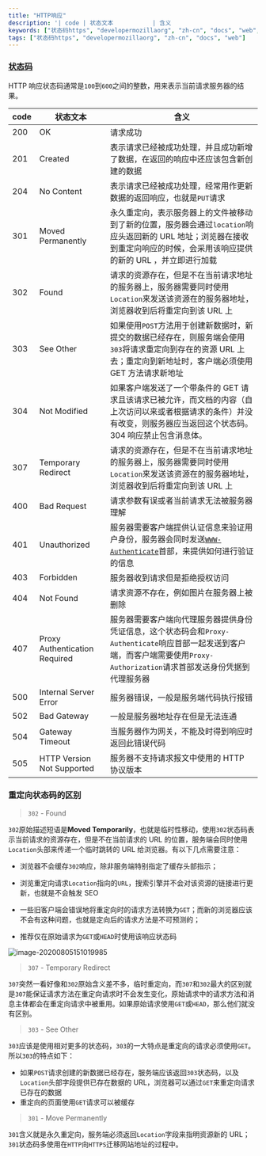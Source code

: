```yaml
---
title: "HTTP响应"
description: '| code | 状态文本           | 含义                                                         | | ---- | ----------------------------- | --------------------------------'
keywords: ["状态码https", "developermozillaorg", "zh-cn", "docs", "web", "http", "status", "重定向状态码的区别"]
tags: ["状态码https", "developermozillaorg", "zh-cn", "docs", "web"]
---
```


### [状态码](https://developer.mozilla.org/zh-CN/docs/Web/HTTP/Status)

HTTP 响应状态码通常是`100`到`600`之间的整数，用来表示当前请求服务器的结果。

| code | <div>状态文本</div>           | 含义                                                         |
| ---- | ----------------------------- | ------------------------------------------------------------ |
| 200  | OK                            | 请求成功                                                     |
| 201  | Created                       | 表示请求已经被成功处理，并且成功新增了数据，在返回的响应中还应该包含新创建的数据 |
| 204  | No Content                    | 表示请求已经被成功处理，经常用作更新数据的返回响应，也就是`PUT`请求 |
| 301  | Moved Permanently             | 永久重定向，表示服务器上的文件被移动到了新的位置，服务器会通过`location`响应头返回新的 URL 地址；浏览器在接收到重定向响应的时候，会采用该响应提供的新的 URL ，并立即进行加载 |
| 302  | Found                         | 请求的资源存在，但是不在当前请求地址的服务器上，服务器需要同时使用`Location`来发送该资源在的服务器地址，浏览器收到后将重定向到该 URL 上 |
| 303  | See Other                     | 如果使用`POST`方法用于创建新数据时，新提交的数据已经存在，则服务端会使用`303`将请求重定向到存在的资源 URL 上去；重定向到新地址时，客户端必须使用 GET 方法请求新地址 |
| 304  | Not Modified                  | 如果客户端发送了一个带条件的 GET 请求且该请求已被允许，而文档的内容（自上次访问以来或者根据请求的条件）并没有改变，则服务器应当返回这个状态码。304 响应禁止包含消息体。 |
| 307  | Temporary Redirect            | 请求的资源存在，但是不在当前请求地址的服务器上，服务器需要同时使用`Location`来发送该资源在的服务器地址，浏览器收到后将重定向到该 URL 上 |
| 400  | Bad Request                   | 请求参数有误或者当前请求无法被服务器理解                     |
| 401  | Unauthorized                  | 服务器需要客户端提供认证信息来验证用户身份，服务器会同时发送[`WWW-Authenticate`](https://developer.mozilla.org/zh-CN/docs/Web/HTTP/Headers/WWW-Authenticate)首部，来提供如何进行验证的信息 |
| 403  | Forbidden                     | 服务器收到请求但是拒绝授权访问                               |
| 404  | Not Found                     | 请求资源不存在，例如图片在服务器上被删除                     |
| 407  | Proxy Authentication Required | 服务器需要客户端向代理服务器提供身份凭证信息，这个状态码会和`Proxy-Authenticate`响应首部一起发送到客户端，而客户端需要使用`Proxy-Authorization`请求首部发送身份凭据到代理服务器 |
| 500  | Internal Server Error         | 服务器错误，一般是服务端代码执行报错                         |
| 502  | Bad Gateway                   | 一般是服务器地址存在但是无法连通                             |
| 504  | Gateway Timeout               | 当服务器作为网关，不能及时得到响应时返回此错误代码           |
| 505  | HTTP Version Not Supported    | 服务器不支持请求报文中使用的 HTTP 协议版本                   |

### 重定向状态码的区别

> `302` - Found

`302`原始描述短语是**Moved Temporarily**，也就是临时性移动，使用`302`状态码表示当前请求的资源存在，但是不在当前请求的 URL 的位置，服务端会同时使用`Location`头部来传递一个临时跳转的 URL 给浏览器。有以下几点需要注意：

- 浏览器不会缓存`302`响应，除非服务端特别指定了缓存头部指示；
- 浏览重定向请求`Location`指向的`URL`，搜索引擎并不会对该资源的链接进行更新，也就是不会触发 SEO

- 一些旧客户端会错误地将重定向时的请求方法转换为`GET`；而新的浏览器应该不会有这种问题，也就是定向后的请求方法是不可预测的；
- 推荐仅在原始请求为`GET`或`HEAD`时使用该响应状态码

![image-20200805151019985](../../../public/images/image-20200805151019985.png)

> `307` - Temporary Redirect

`307`突然一看好像和`302`原始含义差不多，临时重定向，而`307`和`302`最大的区别就是`307`能保证请求方法在重定向请求时不会发生变化，原始请求中的请求方法和消息主体都会在重定向请求中被重用。如果原始请求使用`GET`或`HEAD`，那么他们就没有区别。

> `303` - See Other

`303`应该是使用相对更多的状态码，`303`的一大特点是重定向的请求必须使用`GET`。所以`303`的特点如下：

- 如果`POST`请求创建的新数据已经存在，服务端应该返回`303`状态码，以及`Location`头部字段提供已存在数据的 URL，浏览器可以通过`GET`来重定向请求已存在的数据
- 重定向的页面使用`GET`请求可以被缓存

> `301` - Move Permanently

`301`含义就是永久重定向，服务端必须返回`Location`字段来指明资源新的 URL；`301`状态码多使用在`HTTP`向`HTTPS`迁移网站地址的过程中。